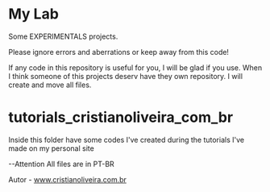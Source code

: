 My Lab
==========
Some EXPERIMENTALS projects.

Please ignore errors and aberrations or keep away from this code! 

If any code in this repository is useful for you, I will be glad if you use.
When I think someone of this projects deserv have they own repository. I will create and move all files.

tutorials_cristianoliveira_com_br
===
Inside this folder have some codes I've created during the tutorials I've made on my personal site

--Attention 
All files are in PT-BR

Autor - www.cristianoliveira.com.br
